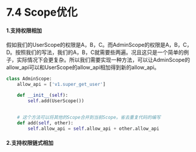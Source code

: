 # 7.4 Scope优化

#### 1.支持权限相加

假如我们的UserScope的权限是A，B，C。而AdminScope的权限是A，B，C，D。按照我们的写法，我们的A，B，C就需要些两遍。况且这只是一个简单的例子，实际情况下会更复杂。所以我们需要实现一种方法，可以让AdminScope的allow_api可以和UserScope的allow_api相加得到新的allow_api。

```python
class AdminScope:
    allow_api = ['v1.super_get_user']

    def __init__(self):
        self.add(UserScope())

    
    # 这个方法可以将其他的Scope合并到当前Scope。省去重复代码的编写
    def add(self, other):
        self.allow_api = self.allow_api + other.allow_api
```

#### 2.支持权限链式相加